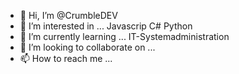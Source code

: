 - 👋 Hi, I’m @CrumbleDEV
- 👀 I’m interested in ... Javascrip C# Python
- 🌱 I’m currently learning ... IT-Systemadministration
- 💞️ I’m looking to collaborate on ...
- 📫 How to reach me ...

<!---
CrumbleDEV/CrumbleDEV is a ✨ special ✨ repository because its `README.md` (this file) appears on your GitHub profile.
You can click the Preview link to take a look at your changes.
--->
